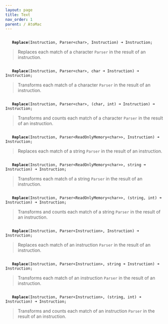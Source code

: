 ```yaml
---
layout: page
title: Text
nav_order: 1
parent: / AtoMac
---
```


<code class="stratagyn-method-signature">
   <b class="stratagyn-method-name">Replace</b>(Instruction, Parser&lt;char&gt;, Instruction) &#10140; Instruction;
</code>

> Replaces each match of a character `Parser` in the result of an instruction.

<code class="stratagyn-method-signature">
   <b class="stratagyn-method-name">Replace</b>(Instruction, Parser&lt;char&gt;, char &#10140; Instruction) &#10140; Instruction;
</code>

> Transforms each match of a character `Parser` in the result of an instruction.

<code class="stratagyn-method-signature">
   <b class="stratagyn-method-name">Replace</b>(Instruction, Parser&lt;char&gt;, (char, int) &#10140; Instruction) &#10140; Instruction;
</code>

> Transforms and counts each match of a character `Parser` in the result of an instruction.

<code class="stratagyn-method-signature">
   <b class="stratagyn-method-name">Replace</b>(Instruction, Parser&lt;ReadOnlyMemory&lt;char&gt;&gt;, Instruction) &#10140; Instruction;
</code>

> Replaces each match of a string `Parser` in the result of an instruction.

<code class="stratagyn-method-signature">
   <b class="stratagyn-method-name">Replace</b>(Instruction, Parser&lt;ReadOnlyMemory&lt;char&gt;&gt;, string &#10140; Instruction) &#10140; Instruction;
</code>

> Transforms each match of a string `Parser` in the result of an instruction.

<code class="stratagyn-method-signature">
   <b class="stratagyn-method-name">Replace</b>(Instruction, Parser&lt;ReadOnlyMemory&lt;char&gt;&gt;, (string, int) &#10140; Instruction) &#10140; Instruction;
</code>

> Transforms and counts each match of a string `Parser` in the result of an instruction.

<code class="stratagyn-method-signature">
   <b class="stratagyn-method-name">Replace</b>(Instruction, Parser&lt;Instruction&gt;, Instruction) &#10140; Instruction;
</code>

> Replaces each match of an instruction `Parser` in the result of an instruction.

<code class="stratagyn-method-signature">
   <b class="stratagyn-method-name">Replace</b>(Instruction, Parser&lt;Instruction&gt;, string &#10140; Instruction) &#10140; Instruction;
</code>

> Transforms each match of an instruction `Parser` in the result of an instruction.

<code class="stratagyn-method-signature">
   <b class="stratagyn-method-name">Replace</b>(Instruction, Parser&lt;Instruction&gt;, (string, int) &#10140; Instruction) &#10140; Instruction;
</code>

> Transforms and counts each match of an instruction `Parser` in the result of an instruction.